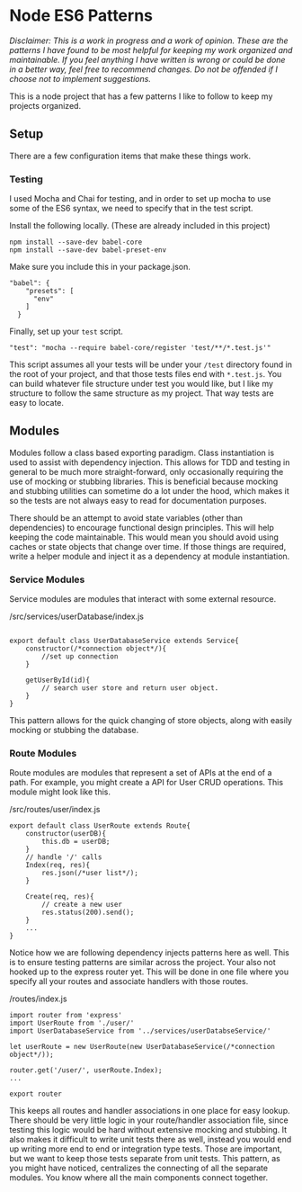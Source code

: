 # Node ES6 Patterns
*Disclaimer: This is a work in progress and a work of opinion. These are the patterns I have found to be most helpful for keeping my work organized and maintainable. If you feel anything I have written is wrong or could be done in a better way, feel free to recommend changes. Do not be offended if I choose not to implement suggestions.*

This is a node project that has a few patterns I like to follow to keep my projects organized.

## Setup
There are a few configuration items that make these things work. 

### Testing
I used Mocha and Chai for testing, and in order to set up mocha to use some of the ES6 syntax, we need to specify that in the test script. 

Install the following locally. (These are already included in this project)

```
npm install --save-dev babel-core
npm install --save-dev babel-preset-env
```

Make sure you include this in your package.json.

```
"babel": {
    "presets": [
      "env"
    ]
  }
```

Finally, set up your `test` script.
```
"test": "mocha --require babel-core/register 'test/**/*.test.js'"
```

This script assumes all your tests will be under your `/test` directory found in the root of your project, and that those tests files end with `*.test.js`. You can build whatever file structure under test you would like, but I like my structure to follow the same structure as my project. That way tests are easy to locate.

## Modules

Modules follow a class based exporting paradigm. Class instantiation is used to assist with dependency injection. This allows for TDD and testing in general to be much more straight-forward, only occasionally requiring the use of mocking or stubbing libraries. This is beneficial because mocking and stubbing utilities can sometime do a lot under the hood, which makes it so the tests are not always easy to read for documentation purposes. 

There should be an attempt to avoid state variables (other than dependencies) to encourage functional design principles. This will help keeping the code maintainable. This would mean you should avoid using caches or state objects that change over time. If those things are required, write a helper module and inject it as a dependency at module instantiation.

### Service Modules
Service modules are modules that interact with some external resource.

/src/services/userDatabase/index.js

```

export default class UserDatabaseService extends Service{
    constructor(/*connection object*/){
        //set up connection
    }

    getUserById(id){
        // search user store and return user object.
    }
}

```

This pattern allows for the quick changing of store objects, along with easily mocking or stubbing the database.

### Route Modules
Route modules are modules that represent a set of APIs at the end of a path. For example, you might create a API for User CRUD operations. This module might look like this.

/src/routes/user/index.js
```
export default class UserRoute extends Route{
    constructor(userDB){
        this.db = userDB;
    }
    // handle '/' calls
    Index(req, res){
        res.json(/*user list*/);
    }

    Create(req, res){
        // create a new user
        res.status(200).send();
    }
    ...
}

```
Notice how we are following dependency injects patterns here as well. This is to ensure testing patterns are similar across the project. 
Your also not hooked up to the express router yet. This will be done in one file where you specify all your routes and associate handlers with those routes. 

/routes/index.js
```
import router from 'express'
import UserRoute from './user/'
import UserDatabaseService from '../services/userDatabseService/'

let userRoute = new UserRoute(new UserDatabaseService(/*connection object*/));

router.get('/user/', userRoute.Index);
...

export router

```

This keeps all routes and handler associations in one place for easy lookup. There should be very little logic in your route/handler association file, since testing this logic would be hard without extensive mocking and stubbing. It also makes it difficult to write unit tests there as well, instead you would end up writing more end to end or integration type tests. Those are important, but we want to keep those tests separate from unit tests.
This pattern, as you might have noticed, centralizes the connecting of all the separate modules. You know where all the main components connect together.


